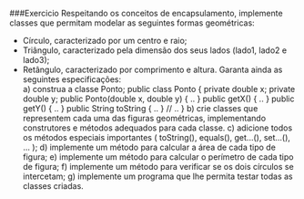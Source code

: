 ###Exercicio
Respeitando os conceitos de encapsulamento, implemente classes que permitam modelar as seguintes formas geométricas:
* Círculo, caracterizado por um centro e raio;
* Triângulo, caracterizado pela dimensão dos seus lados (lado1, lado2 e lado3);
* Retângulo, caracterizado por comprimento e altura.
Garanta ainda as seguintes especificações:  
a) construa a classe Ponto;
    public class Ponto {
        private double x;
        private double y;
        public Ponto(double x, double y) { .. }
        public getX() { .. }
        public getY() { .. }
        public String toString { .. }
        // ..
    }
b) crie classes que representem cada uma das figuras geométricas, implementando construtores e métodos adequados para cada classe.
c) adicione todos os métodos especiais importantes ( toString(), equals(), get...(), set...(), ... );
d) implemente um método para calcular a área de cada tipo de figura;
e) implemente um método para calcular o perímetro de cada tipo de figura;
f) implemente um método para verificar se os dois círculos se intercetam;
g) implemente um programa que lhe permita testar todas as classes criadas.
